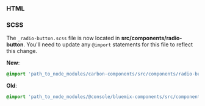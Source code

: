 ### HTML



### SCSS

The `_radio-button.scss` file is now located in __src/components/radio-button__. You'll need to update any `@import` statements for this file to reflect this change.

**New**: 
```scss
@import 'path_to_node_modules/carbon-components/src/components/radio-button/radio-button';
```

**Old**: 
```scss
@import 'path_to_node_modules/@console/bluemix-components/src/components/radio-button/radio-button';
```
